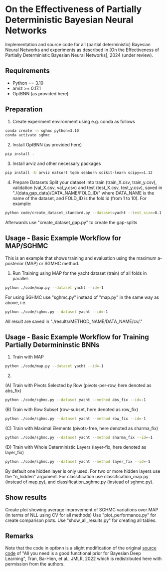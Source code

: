 # On the Effectiveness of Partially Deterministic Bayesian Neural Networks

Implementation and source code for all (partial deterministic) Bayesian Neural Networks and experiments as described in [On the Effectiveness of Partially Deterministic Bayesian Neural Networks], 2024 (under review).

## Requirements

- Python == 3.10
- arviz >= 0.17.1
- OptBNN (as provided here)

## Preparation

1. Create experiment environment using e.g. conda as follows
```bash
conda create -n sghmc python=3.10
conda activate sghmc
```

2. Install OptBNN (as provided here)
```bash
pip install .
```

3. Install arviz and other necessary packages
```bash
pip install -U arviz natsort tqdm seaborn scikit-learn scipy==1.12
```

4. Prepare Datasets
Split your dataset into train (train_X.csv, train_y.csv), 
validation (val_X.csv, val_y.csv) and test (test_X.csv, test_y.csv), saved in "./{data,gap_data}/DATA_NAME/FOLD_ID/" where
DATA_NAME is the name of the dataset, and FOLD_ID is the fold id (from 1 to 10).
For example:
```bash
python code/create_dataset_standard.py --dataset=yacht --test_size=0.1
```
Afterwards use "create_dataset_gap.py" to create the gap-splits


## Usage - Basic Example Workflow for MAP/SGHMC

This is an example that shows training and evaluation using the maximum a-posterior (MAP) or SGMHC method.

1. Run Training using MAP for the yacht dataset (train) of all folds in parallel:
```bash
python ./code/map.py --dataset yacht --id=-1
```

For using SGHMC use "sghmc.py" instead of "map.py" in the same way as above, i.e.
```bash
python ./code/sghmc.py --dataset yacht --id=-1
```

All result are saved in "./results/METHOD_NAME/DATA_NAME/cv/."

## Usage - Basic Example Workflow for Training Partially Determininstic BNNs

1. Train with MAP 
```bash
python ./code/map.py --dataset yacht --id=-1
```

2. 
(A) Train with Pivots Selected by Row  (pivots-per-row, here denoted as abs_fix)
```bash
python ./code/sghmc.py --dataset yacht --method abs_fix --id=-1
```

(B) Train with Row Subset (row-subset, here denoted as row_fix)
```bash
python ./code/sghmc.py --dataset yacht --method row_fix --id=-1
```

(C) Train with Maximal Elements (pivots-free, here denoted as sharma_fix)
```bash
python ./code/sghmc.py --dataset yacht --method sharma_fix --id=-1
```

(D) Train with Whole Deterministic Layers (layer-fix, here denoted as layer_fix)
```bash
python ./code/sghmc.py --dataset yacht --method layer_fix --id=-1
```

By default one hidden layer is only used. For two or more hidden layers use the "n_hidden" argument.
For classification use classification_map.py (instead of map.py), and classification_sghmc.py (instead of sghmc.py). 

## Show results 

Create plot showing average improvement of SGHMC variations over MAP (in terms of NLL using CV for all methods)
Use "plot_performance.py" for create comparison plots.
Use "show_all_results.py" for creating all tables.


## Remarks

Note that the code in optbnn is a slight modification of the original [source code](https://github.com/tranbahien/you-need-a-good-prior) of 
"All you need is a good functional prior for Bayesian Deep Learning", Tran, Ba-Hien, et al., JMLR, 2022 
which is redistributed here with permission from the authors.
